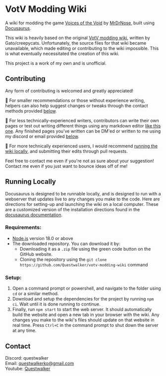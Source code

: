 # VotV Modding Wiki
A wiki for modding the game [Voices of the Void](https://mrdrnose.itch.io/votv) by [MrDrNose](https://mrdrnose.itch.io/), built using [Docusaurus](https://docusaurus.io/).

This wiki is heavily based on the original [VotV modding wiki](https://modding.ariral.space/), written by Gato/creepycats. Unfortunately, the source files for that wiki became unavailable, which made editing or contributing to the wiki impossible. This is what eventually necessitated the creation of this wiki.

This project is a work of my own and is unofficial.

## Contributing
Any form of contributing is welcomed and greatly appreciated!

🥉 For smaller recommendations or those without experience writing, helpers can also help suggest changes or tweaks through the contact methods provided [below](#contact).

🥈 For less technically-experienced writers, contributors can write their own pages or test out writing different things using any markdown editor [like this one](https://markdownlivepreview.com/). Any finished pages you've written can be DM'ed or written to me using my discord or email provided [below](#contact).

🥇 For more technically experienced users, I would recommend [running the wiki locally](#running-locally), and submitting their edits through pull requests.

Feel free to contact me even if you're not as sure about your suggestion! Contact me even if you just want to bounce ideas off of me!

## Running Locally
Docusaurus is designed to be runnable locally, and is designed to run with a webserver that updates live to any changes you make to the code. Here are directions for setting-up and launching the wiki on a local computer. These are a customized version of the installation directions found in the [docusaurus documentation](https://docusaurus.io/docs/installation).

### Requirements:
- [Node.js](https://nodejs.org/en/download) version 18.0 or above
- The downloaded repository. You can download it by:
  - Downloading it as a `.zip` file using the green code button on the GitHub website.
  - Cloning the repository using the `git clone https://github.com/Questwalker/votv-modding-wiki` command

### Setup:
1. Open a command prompt or powershell, and navigate to the folder using `cd` or a similar method.
2. Download and setup the dependencies for the project by running `npm ci`. Wait until it is done running to continue.
3. Finally, run `npm start` to start the web server. It should automatically build the website and open a new tab in your browser with the wiki. Any changes you make to the wiki's files should update on that website in real time. Press `Ctrl+C` in the command prompt to shut down the server at any time.

## Contact
Discord: questwalker\
Email: [questwalkerko@gmail.com](mailto:questwalkerko@gmail.com)\
Youtube: [Questwalker](https://www.youtube.com/channel/UCTA45ILB7_G_AlH1RfcJWxg)
